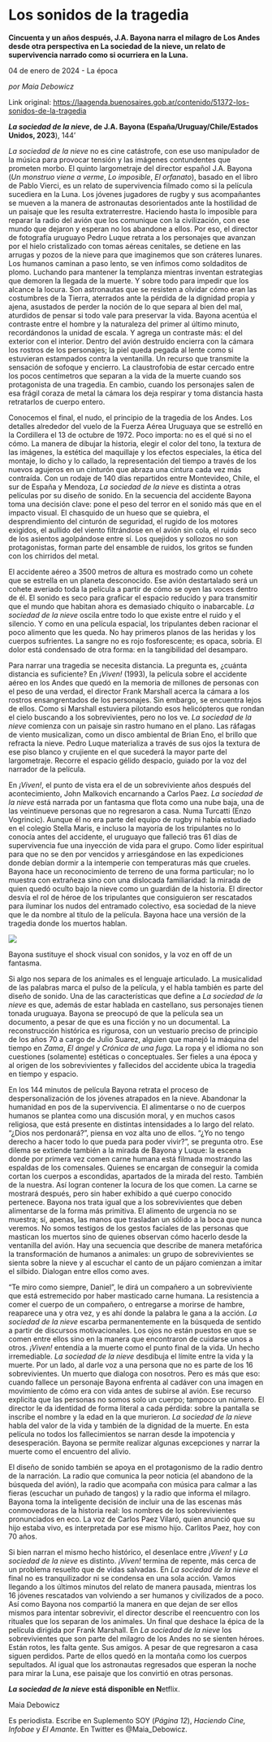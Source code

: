 # Los sonidos de la tragedia

**Cincuenta y un años después, J.A. Bayona narra el milagro de Los Andes desde otra perspectiva en La sociedad de la nieve, un relato de supervivencia narrado como si ocurriera en la Luna.**

04 de enero de 2024 - La época

_por Maia Debowicz_

Link original: https://laagenda.buenosaires.gob.ar/contenido/51372-los-sonidos-de-la-tragedia



*****La sociedad de la nieve*, de J.A. Bayona (España/Uruguay/Chile/Estados Unidos, 2**023**), 144’




*La sociedad de la nieve* no es cine catástrofe, con ese uso manipulador de la música para provocar tensión y las imágenes contundentes que prometen morbo. El quinto largometraje del director español J.A. Bayona (*Un monstruo viene a verme*, *Lo imposible*, *El orfanato*), basado en el libro de Pablo Vierci, es un relato de supervivencia filmado como si la película sucediera en la Luna. Los jóvenes jugadores de rugby y sus acompañantes se mueven a la manera de astronautas desorientados ante la hostilidad de un paisaje que les resulta extraterrestre. Haciendo hasta lo imposible para reparar la radio del avión que los comunique con la civilización, con ese mundo que dejaron y esperan no los abandone a ellos. Por eso, el director de fotografía uruguayo Pedro Luque retrata a los personajes que avanzan por el hielo cristalizado con tomas aéreas cenitales, se detiene en las arrugas y pozos de la nieve para que imaginemos que son cráteres lunares. Los humanos caminan a paso lento, se ven ínfimos como soldaditos de plomo. Luchando para mantener la templanza mientras inventan estrategias que demoren la llegada de la muerte. Y sobre todo para impedir que los alcance la locura. Son astronautas que se resisten a olvidar cómo eran las costumbres de la Tierra, aterrados ante la pérdida de la dignidad propia y ajena, asustados de perder la noción de lo que separa al bien del mal, aturdidos de pensar si todo vale para preservar la vida. Bayona acentúa el contraste entre el hombre y la naturaleza del primer al último minuto, recordándonos la unidad de escala. Y agrega un contraste más: el del exterior con el interior. Dentro del avión destruído encierra con la cámara los rostros de los personajes; la piel queda pegada al lente como si estuvieran estampados contra la ventanilla. Un recurso que transmite la sensación de sofoque y encierro. La claustrofobia de estar cercado entre los pocos centímetros que separan a la vida de la muerte cuando sos protagonista de una tragedia. En cambio, cuando los personajes salen de esa frágil coraza de metal la cámara los deja respirar y toma distancia hasta retratarlos de cuerpo entero.




Conocemos el final, el nudo, el principio de la tragedia de los Andes. Los detalles alrededor del vuelo de la Fuerza Aérea Uruguaya que se estrelló en la Cordillera el 13 de octubre de 1972. Poco importa: no es el qué si no el cómo. La manera de dibujar la historia, elegir el color del tono, la textura de las imágenes, la estética del maquillaje y los efectos especiales, la ética del montaje, lo dicho y lo callado, la representación del tiempo a través de los nuevos agujeros en un cinturón que abraza una cintura cada vez más contraída. Con un rodaje de 140 días repartidos entre Montevideo, Chile, el sur de España y Mendoza, *La sociedad de la nieve* es distinta a otras películas por su diseño de sonido. En la secuencia del accidente Bayona toma una decisión clave: pone el peso del terror en el sonido más que en el impacto visual. El chasquido de un hueso que se quiebra, el desprendimiento del cinturón de seguridad, el rugido de los motores exigidos, el aullido del viento filtrándose en el avión sin cola, el ruido seco de los asientos agolpándose entre sí. Los quejidos y sollozos no son protagonistas, forman parte del ensamble de ruidos, los gritos se funden con los chirridos del metal.




El accidente aéreo a 3500 metros de altura es mostrado como un cohete que se estrella en un planeta desconocido. Ese avión destartalado será un cohete averiado toda la película a partir de cómo se oyen las voces dentro de él. El sonido es seco para graficar el espacio reducido y para transmitir que el mundo que habitan ahora es demasiado chiquito o inabarcable. *La sociedad de la nieve* oscila entre todo lo que existe entre el ruido y el silencio. Y como en una película espacial, los tripulantes deben racionar el poco alimento que les queda. No hay primeros planos de las heridas y los cuerpos sufrientes. La sangre no es rojo fosforescente; es opaca, sobria. El dolor está condensado de otra forma: en la tangibilidad del desamparo.




Para narrar una tragedia se necesita distancia. La pregunta es, ¿cuánta distancia es suficiente? En *¡Viven!* (1993), la película sobre el accidente aéreo en los Andes que quedó en la memoria de millones de personas con el peso de una verdad, el director Frank Marshall acerca la cámara a los rostros ensangrentados de los personajes. Sin embargo, se encuentra lejos de ellos. Como si Marshall estuviera pilotando esos helicópteros que rondan el cielo buscando a los sobrevivientes, pero no los ve. *La sociedad de la nieve* comienza con un paisaje sin rastro humano en el plano. Las ráfagas de viento musicalizan, como un disco ambiental de Brian Eno, el brillo que refracta la nieve. Pedro Luque materializa a través de sus ojos la textura de ese piso blanco y crujiente en el que sucederá la mayor parte del largometraje. Recorre el espacio gélido despacio, guiado por la voz del narrador de la película.




En *¡Viven!*, el punto de vista era el de un sobreviviente años después del acontecimiento, John Malkovich encarnando a Carlos Paez. *La sociedad de la nieve* está narrada por un fantasma que flota como una nube baja, una de las veintinueve personas que no regresaron a casa. Numa Turcatti (Enzo Vogrincic). Aunque él no era parte del equipo de rugby ni había estudiado en el colegio Stella Maris, e incluso la mayoría de los tripulantes no lo conocía antes del accidente, el uruguayo que falleció tras 61 días de supervivencia fue una inyección de vida para el grupo. Como líder espiritual para que no se den por vencidos y arriesgándose en las expediciones donde debían dormir a la intemperie con temperaturas más que crueles. Bayona hace un reconocimiento de terreno de una forma particular; no lo muestra con extrañeza sino con una dislocada familiaridad: la mirada de quien quedó oculto bajo la nieve como un guardián de la historia. El director desvía el rol de héroe de los tripulantes que consiguieron ser rescatados para iluminar los nudos del entramado colectivo, esa sociedad de la nieve que le da nombre al título de la película. Bayona hace una versión de la tragedia donde los muertos hablan.




![](https://cdn.feater.me/files/images/3372149/0cddd07b-5ff7-46a5-af8a-22807c369a22.jpg)




Bayona sustituye el shock visual con sonidos, y la voz en off de un fantasma.




Si algo nos separa de los animales es el lenguaje articulado. La musicalidad de las palabras marca el pulso de la película, y el habla también es parte del diseño de sonido. Una de las características que define a *La sociedad de la nieve* es que, además de estar hablada en castellano, sus personajes tienen tonada uruguaya. Bayona se preocupó de que la película sea un documento, a pesar de que es una ficción y no un documental. La reconstrucción histórica es rigurosa, con un vestuario preciso de principio de los años 70 a cargo de Julio Suarez, alguien que manejó la máquina del tiempo en *Zama*, *El ángel* y *Crónica de una fuga*. La ropa y el idioma no son cuestiones (solamente) estéticas o conceptuales. Ser fieles a una época y al origen de los sobrevivientes y fallecidos del accidente ubica la tragedia en tiempo y espacio.




En los 144 minutos de película Bayona retrata el proceso de despersonalización de los jóvenes atrapados en la nieve. Abandonar la humanidad en pos de la supervivencia. El alimentarse o no de cuerpos humanos se plantea como una discusión moral, y en muchos casos religiosa, que está presente en distintas intensidades a lo largo del relato. “¿Dios nos perdonará?”, piensa en voz alta uno de ellos. “¿Yo no tengo derecho a hacer todo lo que pueda para poder vivir?”, se pregunta otro. Ese dilema se extiende también a la mirada de Bayona y Luque: la escena donde por primera vez comen carne humana está filmada mostrando las espaldas de los comensales. Quienes se encargan de conseguir la comida cortan los cuerpos a escondidas, apartados de la mirada del resto. También de la nuestra. Así logran contener la locura de los que comen. La carne se mostrará después, pero sin haber exhibido a qué cuerpo conocido pertenece. Bayona nos trata igual que a los sobrevivientes que deben alimentarse de la forma más primitiva. El alimento de urgencia no se muestra; sí, apenas, las manos que trasladan un sólido a la boca que nunca veremos. No somos testigos de los gestos faciales de las personas que mastican los muertos sino de quienes observan cómo hacerlo desde la ventanilla del avión. Hay una secuencia que describe de manera metafórica la transformación de humanos a animales: un grupo de sobrevivientes se sienta sobre la nieve y al escuchar el canto de un pájaro comienzan a imitar el silbido. Dialogan entre ellos como aves.




“Te miro como siempre, Daniel”, le dirá un compañero a un sobreviviente que está estremecido por haber masticado carne humana. La resistencia a comer el cuerpo de un compañero, o entregarse a morirse de hambre, reaparece una y otra vez, y es ahí donde la palabra le gana a la acción. *La sociedad de la nieve* escarba permanentemente en la búsqueda de sentido a partir de discursos motivacionales. Los ojos no están puestos en que se comen entre ellos sino en la manera que encontraron de cuidarse unos a otros. *¡Viven!* entendía a la muerte como el punto final de la vida. Un hecho irremediable. *La sociedad de la nieve* desdibuja el límite entre la vida y la muerte. Por un lado, al darle voz a una persona que no es parte de los 16 sobrevivientes. Un muerto que dialoga con nosotros. Pero es más que eso: cuando fallece un personaje Bayona enfrenta al cadáver con una imagen en movimiento de cómo era con vida antes de subirse al avión. Ese recurso explicita que las personas no somos solo un cuerpo; tampoco un número. El director le da identidad de forma literal a cada pérdida: sobre la pantalla se inscribe el nombre y la edad en la que murieron. *La sociedad de la nieve* habla del valor de la vida y también de la dignidad de la muerte. En esta película no todos los fallecimientos se narran desde la impotencia y desesperación. Bayona se permite realizar algunas excepciones y narrar la muerte como el encuentro del alivio.




El diseño de sonido también se apoya en el protagonismo de la radio dentro de la narración. La radio que comunica la peor noticia (el abandono de la búsqueda del avión), la radio que acompaña con música para calmar a las fieras (escuchar un puñado de tangos) y la radio que informa el milagro. Bayona toma la inteligente decisión de incluir una de las escenas más conmovedoras de la historia real: los nombres de los sobrevivientes pronunciados en eco. La voz de Carlos Paez Vilaró, quien anunció que su hijo estaba vivo, es interpretada por ese mismo hijo. Carlitos Paez, hoy con 70 años.




Si bien narran el mismo hecho histórico, el desenlace entre *¡Viven!* y *La sociedad de la nieve* es distinto. *¡Viven!* termina de repente, más cerca de un problema resuelto que de vidas salvadas. En *La sociedad de la nieve* el final no es tranquilizador ni se condensa en una sola acción. Vamos llegando a los últimos minutos del relato de manera pausada, mientras los 16 jóvenes rescatados van volviendo a ser humanos y civilizados de a poco. Así como Bayona nos compartió la manera en que dejan de ser ellos mismos para intentar sobrevivir, el director describe el reencuentro con los rituales que los separan de los animales. Un final que deshace la épica de la película dirigida por Frank Marshall. En *La sociedad de la nieve* los sobrevivientes que son parte del milagro de los Andes no se sienten héroes. Están rotos, les falta gente. Sus amigos. A pesar de que regresaron a casa siguen perdidos. Parte de ellos quedó en la montaña como los cuerpos sepultados. Al igual que los astronautas regresados que esperan la noche para mirar la Luna, ese paisaje que los convirtió en otras personas.




***La sociedad de la nieve* está disponible en N**etflix.




Maia Debowicz




Es periodista. Escribe en Suplemento SOY (*Página 12*), *Haciendo* *Cine, Infobae* y *El Amante*. En Twitter es @Maia\_Debowicz.



